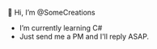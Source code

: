 👋 Hi, I’m @SomeCreations
- I’m currently learning C#
- Just send me a PM and I'll reply ASAP.

<!---
SomeCreations/SomeCreations is a ✨ special ✨ repository because its `README.md` (this file) appears on your GitHub profile.
You can click the Preview link to take a look at your changes.
--->
